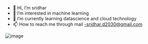 - 👋 Hi, I’m sridhar
- 👀 I’m interested in machine learning
- 🌱 I’m currently learning datascience and cloud technology
- 📫 How to reach me through mail -sridhar.d2030@gmail.com



 ![image](https://user-images.githubusercontent.com/67998630/132635595-8d854180-9672-4505-8058-2db0bd09aa87.png)




